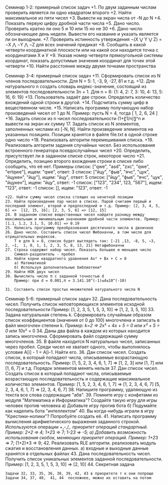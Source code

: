 Семинар 1-2: примерный список задач
	+1. По двум заданным числам проверить является ли одно квадратом второго 
	+2. Найти максимальное из пяти чисел
	+3. Вывести на экран числа от -N до N
	+4. Показать первую цифру дробной части числа
	+5. Дано число. Проверить кратно ли оно 5 и 10 или 15 но не 30
	+6. Дано число обозначающее день недели. Вывести его название и указать является ли он выходным.
	+7. Проверить истинность утверждения ¬(X ⋁ Y ⋁ Z) = ¬X ⋀ ¬Y ⋀ ¬Z для всех значений предикат
	+8. Сообщить в какой четверти координатной плоскости или на какой оси находится точка с координатами Х и У 
	+9. Указав номер четверти прямоугольной системы координат, показать допустимые значения координат для точек этой четверти
	+10. Найти расстояние между двумя точками пространства

Семинар 3-4: примерный список задач
	+11. Сформировать список из  N членов последовательности.
        Для N = 5: 1, -3, 9, -27, 81 и т.д.
	+12. Для натурального n создать словарь индекс-значение, состоящий из элементов последовательности 3n + 1.
        Для n = 6: {1: 4, 2: 7, 3: 10, 4: 13, 5: 16, 6: 19}
	+13. Пользователь задаёт две строки. Определить количество вхождений одной строки в другой.
	+14. Подсчитать сумму цифр в вещественном числе.
	+15. Написать программу получающую набор произведений чисел от 1 до N.
        Пример: пусть N = 4, тогда
        [ 1, 2, 6, 24 ]
	+16. Задать список из n чисел последовательности (1+〖1/n)〗^n и вывести на экран их сумму
	17. Задать список из N элементов, заполненных числами из [-N, N]. Найти произведение элементов на указанных позициях. Позиции хранятся в файле  file.txt в одной строке одно число
	+18. Реализовать алгоритм перемешивания списка. 
	+19. Реализовать алгоритм задания случайных чисел. Без использования встроенного генератора псевдослучайных чисел
	+20. Определить, присутствует ли в заданном списке строк, некоторое число 
	+21. Определить, позицию второго вхождения строки в списке либо сообщить, что её нет.
        Примеры
        список: ["qwe", "asd", "zxc", "qwe", "ertqwe"], ищем: "qwe", ответ: 3
        список: ["йцу", "фыв", "ячс", "цук", "йцукен", "йцу"], ищем: "йцу", ответ: 5
        список: ["йцу", "фыв", "ячс", "цук", "йцукен"], ищем: "йцу", ответ: -1
        список: ["123", "234", 123, "567"], ищем: "123", ответ: -1
        список: [], ищем: "123", ответ: -1

	+22. Найти сумму чисел списка стоящих на нечетной позиции
	23. Найти произведение пар чисел в списке. Парой считаем первый и последний элемент, второй и предпоследний и т.д. Пример: [2, 3, 4, 5, 6] =>  [12, 15, 16]; [2, 3, 5, 6] => [12, 15] 
	24. В заданном списке вещественных чисел найдите разницу между максимальным и минимальным значением дробной части элементов. Пример: [1.1, 1.2, 3.1, 5, 10.01] => 0.19
	25. Написать программу преобразования десятичного числа в двоичное
	26. Дано число. Составить список чисел Фибоначчи, в том числе для отрицательных индексов. 
        Т е для k = 8, список будет выглядеть так: [-21 ,13, -8, 5, −3,  2, −1,  1, 0, 1, 1, 2, 3, 5, 8, 13, 21] Негафибоначчи
	27. Строка содержит набор чисел. Показать большее и меньшее число
        Символ-разделитель - пробел
	28. Найти корни квадратного уравнения Ax² + Bx + C = 0
	    а) Математикой
	    б) Используя дополнительные библиотеки*
	29. Найти НОК двух чисел
	30. Вычислить число π c заданной точностью d
	    Пример: при d = 0.001,π = 3.141.10^(-1)≤d≤10^(-10)

	31. Составить список простых множителей натурального числа N

Семинар 5-6: примерный список задач
	32. Дана последовательность чисел. Получить список неповторяющихся элементов исходной последовательности
        Пример: [1, 2, 3, 5, 1, 5, 3, 10] => [1, 2, 3, 5, 10]
	33. Задана натуральная степень k. Сформировать случайным образом список коэффициентов (значения от 0 до 100) многочлена и записать в файл многочлен степени k. *Пример: k=2 => 2*x² + 4*x + 5 = 0 или x² + 5 = 0 или 10*x² = 0
	34. Даны два файла в каждом из которых находится запись многочлена. Сформировать файл содержащий сумму многочленов.
	35. В файле находится N натуральных чисел, записанных через пробел. Среди чисел не хватает одного, чтобы выполнялось условие A[i] - 1 = A[i-1.  Найти его.
	36. Дан список чисел. Создать список, в который попадают числа, описываемые возрастающую последовательность. Пример: [1, 5, 2, 3, 4, 6, 1, 7] => [1, 2, 3] или [1, 7] или [1, 6, 7] и т.д. Порядок элементов менять нельзя
	37. Дан список чисел. Создать список в который попадают числа, описываемые возрастающую последовательность и содержащие максимальное количество элементов. 
        Пример: [1, 5, 2, 3, 4, 6, 1, 7] => [1, 2, 3, 4, 6, 7]
                [5, 2, 3, 4, 6, 1, 7] => [2, 3, 4, 6, 7]
	38. Напишите программу, удаляющую из текста все слова содержащие "абв".
	39. Помните игру с конфетами из модуля "Математика и Информатика"? Создайте такую игру для игры человек против человека
	    а) Добавьте игру против бота
	    б) Подумайте как наделить бота "интеллектом" 
	40. Вы когда-нибудь играли в игру "Крестики-нолики"? Попробуйте создать её.
	41. Написать программу вычисления арифметического выражения заданного строкой. Используются операции +,-,/,*. приоритет операций стандартный.   Пример: 2+2 => 4; 1+2*3 => 7; 1-2*3 => -5; 
	    а) Добавить возможность использования скобок, меняющих приоритет операций. Пример: 1+2*3 => 7; (1+2)*3 => 9;
	42. Реализовать RLE алгоритм. реализовать модуль сжатия и восстановления данных.
	    а) входные и выходные данные хранятся в отдельных файлах
	43. Дана последовательность чисел. Получить список уникальных элементов заданной последовательности.
        Пример: [1, 2, 3, 5, 1, 5, 3, 10] => [2, 10]
	44. Секретная задача

    Задачи 32, 33, 35, 36, 38, 39, 42, 43 в приоритете т к они попроще
    Задачи 34, 37, 40,  41, 44  посложнее, можно их оставить на потом




